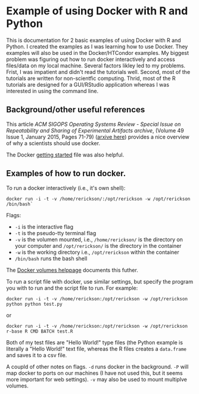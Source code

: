 # Example of using Docker with R and Python

This is documentation for 2 basic examples of using Docker with R and Python. I created the examples as I was learning how to use Docker. They examples will also be used in the Docker/HTCondor examples. My biggest problem was figuring out how to run docker interactively and access files/data on my local machine. Several factors likley led to my problems. Frist, I was impatient and didn't read the tutorials well. Second, most of the tutorials are written for non-scientfic computing. Thrid, most of the R tutorials are designed for a GUI/RStudio application whereas I was interested in using the command line. 

## Background/other useful references

This article _ACM SIGOPS Operating Systems Review - Special Issue on Repeatability and Sharing of Experimental Artifacts archive_, (Volume 49 Issue 1, January 2015, Pages 71-79) ([arxive here](http://arxiv.org/pdf/1410.0846.pdf)) provides a nice overview of why a scientists should use docker. 

The Docker [getting started](https://docs.docker.com/engine/getstarted/) file was also helpful.

## Examples of how to run docker.

To run a docker interactively (i.e., it's own shell):

    docker run -i -t -v /home/rerickson/:/opt/rerickson -w /opt/rerickson /bin/bash`

Flags:
  - `-i` is the interactive flag
  - `-t` is the pseudo-tty terminal flag
  - `-v` is the volumen mounted, i.e., `/home/rerickson/` is the directory on your computer and `/opt/rerickson/` is the directory in the container
  - `-w` is the working directory i.e., `/opt/rerickson` within the container
  - `/bin/bash` runs the bash shell

The [Docker volumes helppage](https://docs.docker.com/engine/tutorials/dockervolumes/) documents this futher.

To run a script file with docker, use similar settings, but specify the program you with to run and the script file to run. For example:

    docker run -i -t -v /home/rerickson:/opt/rerickson -w /opt/rerickson python python test.py

or 

    docker run -i -t -v /home/rerickson:/opt/rerickson -w /opt/rerickson r-base R CMD BATCH test.R

Both of my test files are "Hello World!" type files (the Python example is literally a "Hello World!" text file, whereas the R files creates a `data.frame` and saves it to a csv file. 

A coupld of other notes on flags. `-d` runs docker in the background. `-P` will map docker to ports on our machines (I have not used this, but it seems more important for web settings). `-v` may also be used to mount multiplve volumes. 